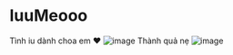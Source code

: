 # IuuMeooo
Tình iu dành choa em ❤️️
![image](https://user-images.githubusercontent.com/93062362/200860049-f95aa5c8-2f1f-445e-8b97-6473f69082fb.png)
Thành quả nẹ 
![image](https://user-images.githubusercontent.com/93062362/200860190-fc86f050-4fc7-489e-8abd-c64e4d5c860e.png)

